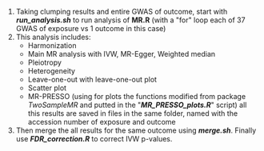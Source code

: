 1. Taking clumping results and entire GWAS of outcome, start with ***run_analysis.sh*** to run analysis of **MR.R** (with a "for" loop each of 37 GWAS of exposure vs 1 outcome in this case)
2. This analysis includes:
   - Harmonization
   - Main MR analysis with IVW, MR-Egger, Weighted median
   - Pleiotropy
   - Heterogeneity
   - Leave-one-out with leave-one-out plot
   - Scatter plot
   - MR-PRESSO (using for plots the functions modified from package *TwoSampleMR* and putted in the "***MR_PRESSO_plots.R***" script)
   all this results are saved in files in the same folder, named with the accession number of exposure and outcome
4. Then merge the all results for the same outcome using ***merge.sh***. Finally use ***FDR_correction.R*** to correct IVW p-values. 
   
